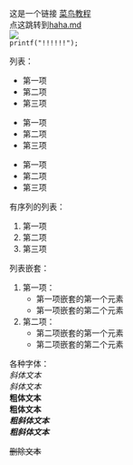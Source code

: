 这是一个链接 [菜鸟教程](https://www.runoob.com)  
点这跳转到[haha.md](https://github.com/jhw1/qqq/blob/main/haha.md)  
![](https://img0.baidu.com/it/u=4114184321,3909874154&fm=26&fmt=auto&gp=0.jpg)  
```printf("!!!!!!");```
  
列表：  
* 第一项  
* 第二项  
* 第三项    
  
+ 第一项    
+ 第二项    
+ 第三项     
  
  
- 第一项 
- 第二项 
- 第三项  
 
有序列的列表： 
1. 第一项 
2. 第二项 
3. 第三项   

列表嵌套： 
1. 第一项： 
    - 第一项嵌套的第一个元素 
    - 第一项嵌套的第二个元素  
2. 第二项：  
    - 第二项嵌套的第一个元素 
    - 第二项嵌套的第二个元素  

各种字体：   
*斜体文本*  
_斜体文本_  
**粗体文本**  
__粗体文本__  
***粗斜体文本***  
___粗斜体文本___  
  
 ~~删除文本~~
